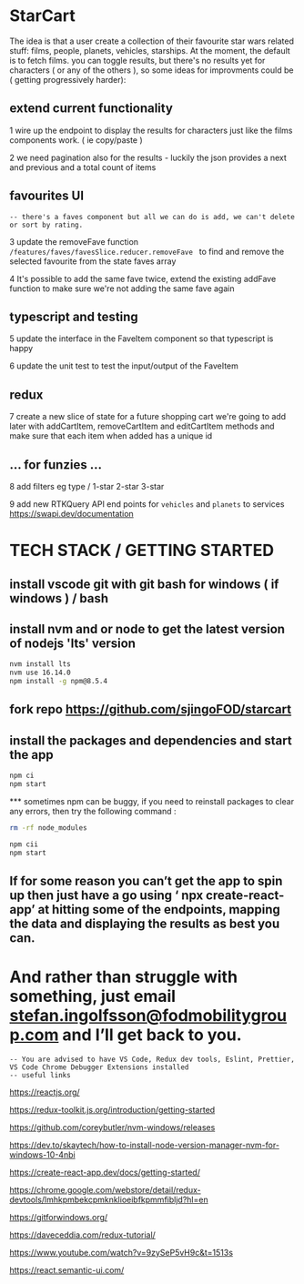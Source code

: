 # StarCart

The idea is that a user create a collection of their favourite star wars related stuff: films, people, planets, vehicles, starships. At the
moment, the default is to fetch films. you can toggle results, but there's no results yet for characters ( or any of the others ), so some
ideas for improvments could be ( getting progressively harder):

## extend current functionality

1 wire up the endpoint to display the results for characters just like the films components work. ( ie copy/paste )

2 we need pagination also for the results - luckily the json provides a next and previous and a total count of items

## favourites UI

    -- there's a faves component but all we can do is add, we can't delete or sort by rating.

3 update the removeFave function <code> /features/faves/favesSlice.reducer.removeFave </code> to find and remove the selected favourite from
the state faves array

4 It's possible to add the same fave twice, extend the existing addFave function to make sure we're not adding the same fave again

## typescript and testing

5 update the interface in the FaveItem component so that typescript is happy

6 update the unit test to test the input/output of the FaveItem

## redux

7 create a new slice of state for a future shopping cart we're going to add later with addCartItem, removeCartItem and editCartItem methods
and make sure that each item when added has a unique id

## ... for funzies ...

8 add filters eg type / 1-star 2-star 3-star

9 add new RTKQuery API end points for `vehicles` and `planets` to services https://swapi.dev/documentation

# TECH STACK / GETTING STARTED

## install vscode git with git bash for windows ( if windows ) / bash

## install nvm and or node to get the latest version of nodejs 'lts' version

```bash
nvm install lts
nvm use 16.14.0
npm install -g npm@8.5.4
```

## fork repo https://github.com/sjingoFOD/starcart

## install the packages and dependencies and start the app

```bash
npm ci
npm start
```

\*\*\* sometimes npm can be buggy, if you need to reinstall packages to clear any errors, then try the following command :

```bash
rm -rf node_modules

npm cii
npm start
```

## If for some reason you can’t get the app to spin up then just have a go using ‘ npx create-react-app’ at hitting some of the endpoints, mapping the data and displaying the results as best you can.

# And rather than struggle with something, just email stefan.ingolfsson@fodmobilitygroup.com and I’ll get back to you.

    -- You are advised to have VS Code, Redux dev tools, Eslint, Prettier, VS Code Chrome Debugger Extensions installed
    -- useful links

https://reactjs.org/

https://redux-toolkit.js.org/introduction/getting-started

https://github.com/coreybutler/nvm-windows/releases

https://dev.to/skaytech/how-to-install-node-version-manager-nvm-for-windows-10-4nbi

https://create-react-app.dev/docs/getting-started/

https://chrome.google.com/webstore/detail/redux-devtools/lmhkpmbekcpmknklioeibfkpmmfibljd?hl=en

https://gitforwindows.org/

https://daveceddia.com/redux-tutorial/

https://www.youtube.com/watch?v=9zySeP5vH9c&t=1513s

https://react.semantic-ui.com/
